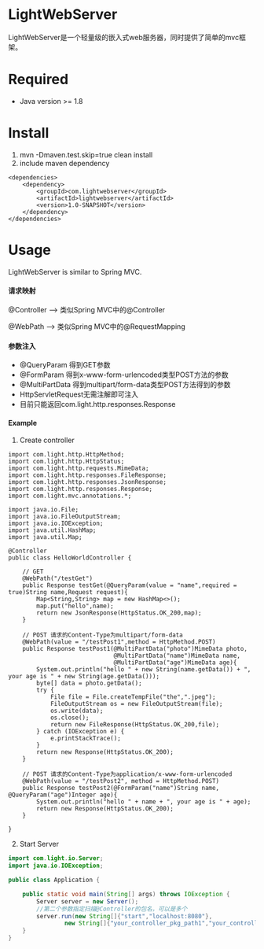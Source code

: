 # LightWebServer

LightWebServer是一个轻量级的嵌入式web服务器，同时提供了简单的mvc框架。

# Required
- Java version >= 1.8

# Install
1. mvn -Dmaven.test.skip=true clean install
2. include maven dependency
```
<dependencies>
    <dependency>
        <groupId>com.lightwebserver</groupId>
        <artifactId>lightwebserver</artifactId>
        <version>1.0-SNAPSHOT</version>
    </dependency>
</dependencies>
```

# Usage

LightWebServer is similar to Spring MVC.

#### 请求映射

@Controller --> 类似Spring MVC中的@Controller

@WebPath    --> 类似Spring MVC中的@RequestMapping

#### 参数注入
- @QueryParam 得到GET参数
- @FormParam 得到x-www-form-urlencoded类型POST方法的参数
- @MultiPartData 得到multipart/form-data类型POST方法得到的参数
- HttpServletRequest无需注解即可注入
- 目前只能返回com.light.http.responses.Response

#### Example

1. Create controller
```
import com.light.http.HttpMethod;
import com.light.http.HttpStatus;
import com.light.http.requests.MimeData;
import com.light.http.responses.FileResponse;
import com.light.http.responses.JsonResponse;
import com.light.http.responses.Response;
import com.light.mvc.annotations.*;

import java.io.File;
import java.io.FileOutputStream;
import java.io.IOException;
import java.util.HashMap;
import java.util.Map;

@Controller
public class HelloWorldController {

    // GET
    @WebPath("/testGet")
    public Response testGet(@QueryParam(value = "name",required = true)String name,Request request){
        Map<String,String> map = new HashMap<>();
        map.put("hello",name);
        return new JsonResponse(HttpStatus.OK_200,map);
    }

    // POST 请求的Content-Type为multipart/form-data
    @WebPath(value = "/testPost1",method = HttpMethod.POST)
    public Response testPost1(@MultiPartData("photo")MimeData photo,
                              @MultiPartData("name")MimeData name,
                              @MultiPartData("age")MimeData age){
        System.out.println("hello " + new String(name.getData()) + ", your age is " + new String(age.getData()));
        byte[] data = photo.getData();
        try {
            File file = File.createTempFile("the",".jpeg");
            FileOutputStream os = new FileOutputStream(file);
            os.write(data);
            os.close();
            return new FileResponse(HttpStatus.OK_200,file);
        } catch (IOException e) {
            e.printStackTrace();
        }
        return new Response(HttpStatus.OK_200);
    }

    // POST 请求的Content-Type为application/x-www-form-urlencoded
    @WebPath(value = "/testPost2", method = HttpMethod.POST)
    public Response testPost2(@FormParam("name")String name, @QueryParam("age")Integer age){
        System.out.println("hello " + name + ", your age is " + age);
        return new Response(HttpStatus.OK_200);
    }

}
```

2. Start Server

```java
import com.light.io.Server;
import java.io.IOException;

public class Application {

    public static void main(String[] args) throws IOException {
        Server server = new Server(); 
        //第二个参数指定扫描@Controller的包名，可以是多个
        server.run(new String[]{"start","localhost:8080"},
                new String[]{"your_controller_pkg_path1","your_controller_pkg_path2"});
    }
}
```
